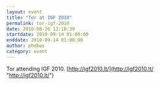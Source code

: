 ```yaml
---
layout: event
title: "Tor at IGF 2010"
permalink: tor-igf-2010
date: 2010-08-26 12:18:39
startdate: 2010-09-14 01:00:00
enddate: 2010-09-14 01:00:00
author: phobos
category: event
---
```


Tor attending IGF 2010. [http://igf2010.lt/](http://igf2010.lt/ "http://igf2010.lt/")
